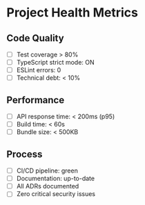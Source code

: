 # Project Health Metrics

## Code Quality
- [ ] Test coverage > 80%
- [ ] TypeScript strict mode: ON
- [ ] ESLint errors: 0
- [ ] Technical debt: < 10%

## Performance
- [ ] API response time: < 200ms (p95)
- [ ] Build time: < 60s
- [ ] Bundle size: < 500KB

## Process
- [ ] CI/CD pipeline: green
- [ ] Documentation: up-to-date
- [ ] All ADRs documented
- [ ] Zero critical security issues